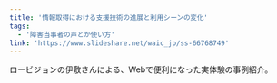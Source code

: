 ```yaml
---
title: '情報取得における支援技術の進展と利用シーンの変化'
tags:
  - '障害当事者の声とか使い方'
link: 'https://www.slideshare.net/waic_jp/ss-66768749'
---
```


ロービジョンの伊敷さんによる、Webで便利になった実体験の事例紹介。
